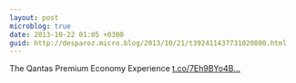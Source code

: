 ```yaml
---
layout: post
microblog: true
date: 2013-10-22 01:05 +0300
guid: http://desparoz.micro.blog/2013/10/21/t392411437731020800.html
---
```

The Qantas Premium Economy Experience [t.co/7Eh9BYo4B...](http://t.co/7Eh9BYo4BI)
